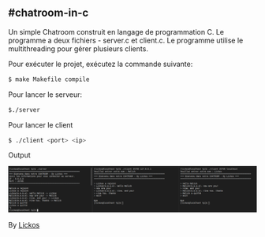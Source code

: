 #chatroom-in-c
----

Un simple Chatroom construit en langage de programmation C. Le programme a deux fichiers - server.c et client.c. Le programme utilise le multithreading pour gérer plusieurs clients.

Pour exécuter le projet, exécutez la commande suivante:
```bash
$ make Makefile compile
```

Pour lancer le serveur:
```bash
$./server
```



Pour lancer le client
```bash
$ ./client <port> <ip>
```

Output

![output](output-chat.png)



By [Lickos](https://twitter.com/LickosA)

